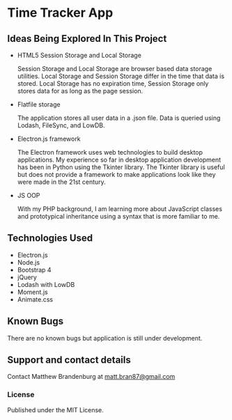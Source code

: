 # Time Tracker App

## Ideas Being Explored In This Project

* HTML5 Session Storage and Local Storage

    Session Storage and Local Storage are browser based data storage utilities. Local Storage and Session Storage differ in the time that data is stored. Local Storage has no expiration time, Session Storage only stores data for as long as the page session.
* Flatfile storage

    The application stores all user data in a .json file. Data is queried using Lodash, FileSync, and LowDB.
* Electron.js framework

    The Electron framework uses web technologies to build desktop applications. My experience so far in desktop application development has been in Python using the Tkinter library. The Tkinter library is useful but does not provide a framework to make applications look like they were made in the 21st century.
* JS OOP

    With my PHP background, I am learning more about JavaScript classes and prototypical inheritance using a syntax that is more familiar to me.

## Technologies Used
* Electron.js
* Node.js
* Bootstrap 4
* jQuery
* Lodash with LowDB
* Moment.js
* Animate.css

## Known Bugs

There are no known bugs but application is still under development. 

## Support and contact details

Contact Matthew Brandenburg at matt.bran87@gmail.com

### License

Published under the MIT License.
